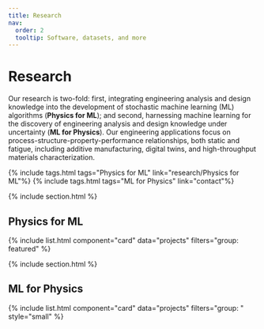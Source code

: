 ```yaml
---
title: Research
nav:
  order: 2
  tooltip: Software, datasets, and more
---
```


# Research

Our research is two-fold: first, integrating engineering analysis and design knowledge into the development of stochastic machine learning (ML) algorithms (**Physics for ML**); and second, harnessing machine learning for the discovery of engineering analysis and design knowledge under uncertainty (**ML for Physics**). Our engineering applications focus on process-structure-property-performance relationships, both static and fatigue, including additive manufacturing, digital twins, and high-throughput materials characterization.

{% include tags.html tags="Physics for ML" link="research/Physics for ML"%}
{% include tags.html tags="ML for Physics" link="contact"%}


{% include section.html %}

## Physics for ML

{% include list.html component="card" data="projects" filters="group: featured" %}

{% include section.html %}

## ML for Physics

{% include list.html component="card" data="projects" filters="group: " style="small" %}
